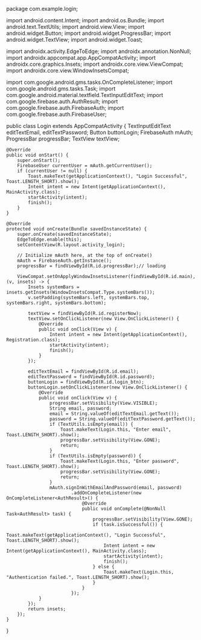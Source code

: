 package com.example.login;

import android.content.Intent;
import android.os.Bundle;
import android.text.TextUtils;
import android.view.View;
import android.widget.Button;
import android.widget.ProgressBar;
import android.widget.TextView;
import android.widget.Toast;

import androidx.activity.EdgeToEdge;
import androidx.annotation.NonNull;
import androidx.appcompat.app.AppCompatActivity;
import androidx.core.graphics.Insets;
import androidx.core.view.ViewCompat;
import androidx.core.view.WindowInsetsCompat;

import com.google.android.gms.tasks.OnCompleteListener;
import com.google.android.gms.tasks.Task;
import com.google.android.material.textfield.TextInputEditText;
import com.google.firebase.auth.AuthResult;
import com.google.firebase.auth.FirebaseAuth;
import com.google.firebase.auth.FirebaseUser;

public class Login extends AppCompatActivity {
    TextInputEditText editTextEmail, editTextPassword;
    Button buttonLogin;
    FirebaseAuth mAuth;
    ProgressBar progressBar;
    TextView textView;

    @Override
    public void onStart() {
        super.onStart();
        FirebaseUser currentUser = mAuth.getCurrentUser();
        if (currentUser != null) {
            Toast.makeText(getApplicationContext(), "Login Successful", Toast.LENGTH_SHORT).show();
            Intent intent = new Intent(getApplicationContext(), MainActivity.class);
            startActivity(intent);
            finish();
        }
    }

    @Override
    protected void onCreate(Bundle savedInstanceState) {
        super.onCreate(savedInstanceState);
        EdgeToEdge.enable(this);
        setContentView(R.layout.activity_login);

        // Initialize mAuth here, at the top of onCreate()
        mAuth = FirebaseAuth.getInstance();
        progressBar = findViewById(R.id.progressBar);// loading

        ViewCompat.setOnApplyWindowInsetsListener(findViewById(R.id.main), (v, insets) -> {
            Insets systemBars = insets.getInsets(WindowInsetsCompat.Type.systemBars());
            v.setPadding(systemBars.left, systemBars.top, systemBars.right, systemBars.bottom);

            textView = findViewById(R.id.registerNow);
            textView.setOnClickListener(new View.OnClickListener() {
                @Override
                public void onClick(View v) {
                    Intent intent = new Intent(getApplicationContext(), Registration.class);
                    startActivity(intent);
                    finish();
                }
            });

            editTextEmail = findViewById(R.id.email);
            editTextPassword = findViewById(R.id.password);
            buttonLogin = findViewById(R.id.login_btn);
            buttonLogin.setOnClickListener(new View.OnClickListener() {
                @Override
                public void onClick(View v) {
                    progressBar.setVisibility(View.VISIBLE);
                    String email, password;
                    email = String.valueOf(editTextEmail.getText());
                    password = String.valueOf(editTextPassword.getText());
                    if (TextUtils.isEmpty(email)) {
                        Toast.makeText(Login.this, "Enter email", Toast.LENGTH_SHORT).show();
                        progressBar.setVisibility(View.GONE);
                        return;
                    }
                    if (TextUtils.isEmpty(password)) {
                        Toast.makeText(Login.this, "Enter password", Toast.LENGTH_SHORT).show();
                        progressBar.setVisibility(View.GONE);
                        return;
                    }
                    mAuth.signInWithEmailAndPassword(email, password)
                            .addOnCompleteListener(new OnCompleteListener<AuthResult>() {
                                @Override
                                public void onComplete(@NonNull Task<AuthResult> task) {
                                    progressBar.setVisibility(View.GONE);
                                    if (task.isSuccessful()) {
                                        Toast.makeText(getApplicationContext(), "Login Successful", Toast.LENGTH_SHORT).show();
                                        Intent intent = new Intent(getApplicationContext(), MainActivity.class);
                                        startActivity(intent);
                                        finish();
                                    } else {
                                        Toast.makeText(Login.this, "Authentication failed.", Toast.LENGTH_SHORT).show();
                                    }
                                }
                            });
                }
            });
            return insets;
        });
    }
}